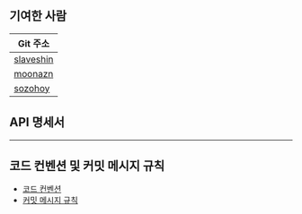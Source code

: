 ## 기여한 사람

| Git 주소                                  |
| ----------------------------------------- |
| [slaveshin](https://github.com/slaveshin) |
| [moonazn](https://github.com/moonazn)     |
| [sozohoy](https://github.com/sozohoy)     |

## API 명세서

---

## 코드 컨벤션 및 커밋 메시지 규칙

- [코드 컨벤션](https://halved-sale-84c.notion.site/iOS-2361b1148e494d29b2eec1beac8e8880)
- [커밋 메시지 규칙](https://halved-sale-84c.notion.site/Commit-Message-46f04a047fbb45fc9ecd33d746a086bd)
